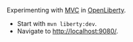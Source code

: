 Experimenting with [MVC](https://www.mvc-spec.org/) in [OpenLiberty](https://openliberty.io/).

* Start with `mvn liberty:dev`.
* Navigate to [http://localhost:9080/](http://localhost:9080/).